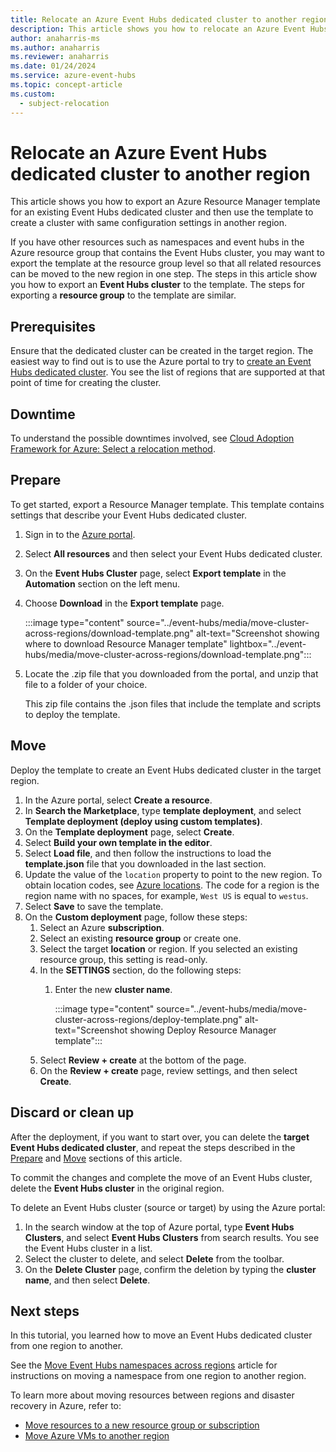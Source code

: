 ```yaml
---
title: Relocate an Azure Event Hubs dedicated cluster to another region
description: This article shows you how to relocate an Azure Event Hubs dedicated cluster to another region. 
author: anaharris-ms
ms.author: anaharris
ms.reviewer: anaharris
ms.date: 01/24/2024
ms.service: azure-event-hubs
ms.topic: concept-article
ms.custom:
  - subject-relocation
---
```



# Relocate an Azure Event Hubs dedicated cluster to another region

This article shows you how to export an Azure Resource Manager template for an existing Event Hubs dedicated cluster and then use the template to create a cluster with same configuration settings in another region. 

If you have other resources such as namespaces and event hubs in the Azure resource group that contains the Event Hubs cluster, you may want to export the template at the resource group level so that all related resources can be moved to the new region in one step. The steps in this article show you how to export an **Event Hubs cluster** to the template. The steps for exporting a **resource group** to the template are similar. 

## Prerequisites

Ensure that the dedicated cluster can be created in the target region. The easiest way to find out is to use the Azure portal to try to [create an Event Hubs dedicated cluster](../event-hubs/event-hubs-dedicated-cluster-create-portal.md). You see the list of regions that are supported at that point of time for creating the cluster. 



## Downtime

To understand the possible downtimes involved, see [Cloud Adoption Framework for Azure: Select a relocation method](/azure/cloud-adoption-framework/relocate/select#select-a-relocation-method).


## Prepare
To get started, export a Resource Manager template. This template contains settings that describe your Event Hubs dedicated cluster.

1. Sign in to the [Azure portal](https://portal.azure.com).
2. Select **All resources** and then select your Event Hubs dedicated cluster.
3. On the **Event Hubs Cluster** page, select **Export template** in the **Automation** section on the left menu. 
4. Choose **Download** in the **Export template** page.

    :::image type="content" source="../event-hubs/media/move-cluster-across-regions/download-template.png" alt-text="Screenshot showing where to download Resource Manager template" lightbox="../event-hubs/media/move-cluster-across-regions/download-template.png":::
5. Locate the .zip file that you downloaded from the portal, and unzip that file to a folder of your choice.

   This zip file contains the .json files that include the template and scripts to deploy the template.


## Move

Deploy the template to create an Event Hubs dedicated cluster in the target region. 


1. In the Azure portal, select **Create a resource**.
2. In **Search the Marketplace**, type **template deployment**, and select **Template deployment (deploy using custom templates)**.
1. On the **Template deployment** page, select **Create**. 
1. Select **Build your own template in the editor**.
1. Select **Load file**, and then follow the instructions to load the **template.json** file that you downloaded in the last section.
1. Update the value of the `location` property to point to the new region. To obtain location codes, see [Azure locations](https://azure.microsoft.com/global-infrastructure/locations/). The code for a region is the region name with no spaces, for example, `West US` is equal to `westus`.
1. Select **Save** to save the template. 
1. On the **Custom deployment** page, follow these steps: 
    1. Select an Azure **subscription**. 
    2. Select an existing **resource group** or create one. 
    3. Select the target **location** or region. If you selected an existing resource group, this setting is read-only. 
    4. In the **SETTINGS** section, do the following steps:    
        1. Enter the new **cluster name**. 

            :::image type="content" source="../event-hubs/media/move-cluster-across-regions/deploy-template.png" alt-text="Screenshot showing Deploy Resource Manager template":::
    5. Select **Review + create** at the bottom of the page. 
    1. On the **Review + create** page, review settings, and then select **Create**.  

## Discard or clean up
After the deployment, if you want to start over, you can delete the **target Event Hubs dedicated cluster**, and repeat the steps described in the [Prepare](#prepare) and [Move](#move) sections of this article.

To commit the changes and complete the move of an Event Hubs cluster, delete the **Event Hubs cluster** in the original region. 

To delete an Event Hubs cluster (source or target) by using the Azure portal:

1. In the search window at the top of Azure portal, type **Event Hubs Clusters**, and select **Event Hubs Clusters** from search results. You see the Event Hubs cluster in a list.
2. Select the cluster to delete, and select **Delete** from the toolbar. 
3. On the **Delete Cluster** page, confirm the deletion by typing the **cluster name**, and then select **Delete**. 

## Next steps

In this tutorial, you learned how to move an Event Hubs dedicated cluster from one region to another. 

See the [Move Event Hubs namespaces across regions](relocation-event-hub.md) article for instructions on moving a namespace from one region to another region. 

To learn more about moving resources between regions and disaster recovery in Azure, refer to:

- [Move resources to a new resource group or subscription](../azure-resource-manager/management/move-resource-group-and-subscription.md)
- [Move Azure VMs to another region](../site-recovery/azure-to-azure-tutorial-migrate.md)
